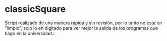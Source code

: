 # classicSquare
Script realizado de una manera rapida y sin revisión, por lo tanto no esta en "limpio", solo lo eh digitado para ver mejor la salida de los programas que hago en la universidad.:
